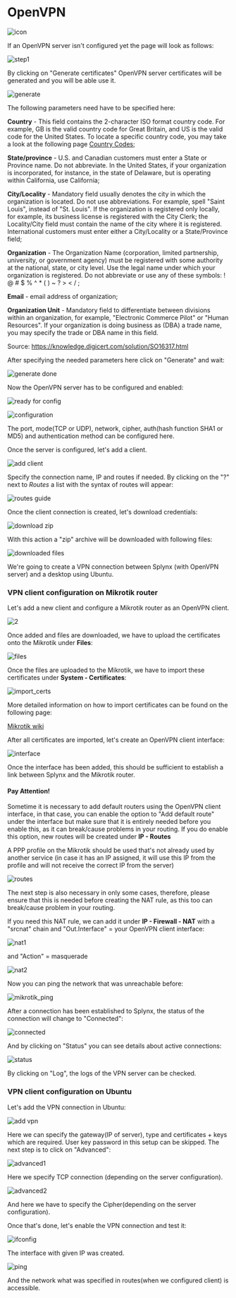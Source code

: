 OpenVPN
====

![icon](icon.png)

If an OpenVPN server isn't configured yet the page will look as follows:

![step1](step1.png)

By clicking on "Generate certificates" OpenVPN server certificates will be generated and you will be able use it.

![generate](generate_certs.png)

The following parameters need have to be specified here:

**Country** - This field contains the 2-character ISO format country code. For example, GB is the valid country code for Great Britain, and US is the valid code for the United States. To locate a specific country code, you may take a look at the following page [Country Codes](https://www.nationsonline.org/oneworld/country_code_list.htm);

**State/province** - U.S. and Canadian customers must enter a State or Province name. Do not abbreviate. In the United States, if your organization is incorporated, for instance, in the state of Delaware, but is operating within California, use California;

**City/Locality** - Mandatory field usually denotes the city in which the organization is located. Do not use abbreviations. For example, spell "Saint Louis", instead of "St. Louis". If the organization is registered only locally, for example, its business license is registered with the City Clerk; the Locality/City field must contain the name of the city where it is registered. International customers must enter either a City/Locality or a State/Province field;

**Organization** - The Organization Name (corporation, limited partnership, university, or government agency) must be registered with some authority at the national, state, or city level. Use the legal name under which your organization is registered. Do not abbreviate or use any of these symbols: ! @ # $ % ^ * ( ) ~ ? > < / ;

**Email** - email address of organization;

**Organization Unit** - Mandatory field to differentiate between divisions within an organization, for example, "Electronic Commerce Pilot" or "Human Resources". If your organization is doing business as (DBA) a trade name, you may specify the trade or DBA name in this field.

Source: https://knowledge.digicert.com/solution/SO16317.html

After specifying the needed parameters here click on "Generate" and wait:

![generate done](generate_done.png)

Now the OpenVPN server has to be configured and enabled:

![ready for config](ready_for_config.png)


![configuration](config.png)

The port, mode(TCP or UDP), network, cipher, auth(hash function SHA1 or MD5) and authentication method can be configured here.

Once the server is configured, let's add a client.

![add client](add_client.png)

Specify the connection name, IP and routes if needed. By clicking on the "?" next to *Routes* a list with the syntax of routes will appear:

![routes guide](routes_guide.png)

Once the client connection is created, let's download credentials:

![download zip](client.png)

With this action a "zip" archive will be downloaded with following files:

![downloaded files](downloaded_files.png)

We're going to create a VPN connection between Splynx (with OpenVPN server) and a desktop using Ubuntu.


### VPN client configuration on Mikrotik router

Let's add a new client and configure a Mikrotik router as an OpenVPN client.

![2](connection2.png)

Once added and files are downloaded, we have to upload the certificates onto the Mikrotik under **Files**:

![files](mikrotik_files.png)

Once the files are uploaded to the Mikrotik, we have to import these certificates under **System - Certificates**:

![import_certs](import_certs.png)

More detailed information on how to import certificates can be found on the following page:

[Mikrotik wiki](https://wiki.mikrotik.com/wiki/Manual:Create_Certificates)

After all certificates are imported, let's create an OpenVPN client interface:

![interface](interface_ovpn1.png)

Once the interface has been added, this should be sufficient to establish a link between Splynx and the Mikrotik router.

#### Pay Attention!

Sometime it is necessary to add default routers using the OpenVPN client interface, in that case, you can enable the option to "Add default route" under the interface but make sure that it is entirely needed before you enable this, as it can break/cause problems in your routing. If you do enable this option, new routes will be created under **IP - Routes**

A PPP profile on the Mikrotik should be used that's not already used by another service (in case it has an IP assigned, it will use this IP from the profile and will not receive the correct IP from the server)

![routes](mikrotik_routes.png)

The next step is also necessary in only some cases, therefore, please ensure that this is needed before creating the NAT rule, as this too can break/cause problem in your routing.

If you need this NAT rule, we can add it under **IP - Firewall - NAT** with a "srcnat" chain and "Out.Interface" = your OpenVPN client interface:

![nat1](nat_general.png)

and "Action" = masquerade

![nat2](nat_action.png)    

Now you can ping the network that was unreachable before:

![mikrotik_ping](mikrotik_ping.png)


After a connection has been established to Splynx, the status of the connection will change to "Connected":

![connected](connected.png)

And by clicking on "Status" you can see details about active connections:

![status](status.png)

By clicking on "Log", the logs of the VPN server can be checked.

### VPN client configuration on Ubuntu
Let's add the VPN connection in Ubuntu:

![add vpn](add_vpn.png)

Here we can specify the gateway(IP of server), type and certificates + keys which are required. User key password in this setup can be skipped. The next step is to click on "Advanced":

![advanced1](advanced1.png)

Here we specify TCP connection (depending on the server configuration).

![advanced2](advanced2.png)

And here we have to specify the Cipher(depending on the server configuration).

Once that's done, let's enable the VPN connection and test it:

![ifconfig](ifconfig.png)

The interface with given IP was created.

![ping](ping.png)

And the network what was specified in routes(when we configured client) is accessible.
